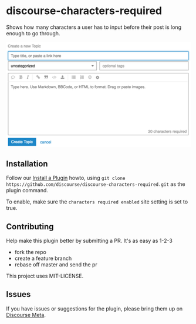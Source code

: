 # discourse-characters-required

Shows how many characters a user has to input before their post is long enough
to go through.

![Screenshot](screenshot.png)

## Installation

Follow our [Install a Plugin](https://meta.discourse.org/t/install-a-plugin/19157)
howto, using `git clone https://github.com/discourse/discourse-characters-required.git`
as the plugin command.

To enable, make sure the `characters required enabled` site setting is set to true.

## Contributing

Help make this plugin better by submitting a PR.  It's as easy as 1-2-3

* fork the repo
* create a feature branch
* rebase off master and send the pr

This project uses MIT-LICENSE.

## Issues

If you have issues or suggestions for the plugin, please bring them up on [Discourse Meta](https://meta.discourse.org).


